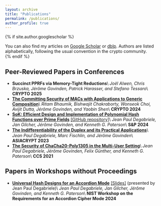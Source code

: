 ```yaml
---
layout: archive
title: "Publications"
permalink: /publications/
author_profile: true
---
```


{% if site.author.googlescholar %}
  <div class="wordwrap">You can also find my articles on <a href="{{site.author.googlescholar}}">Google Scholar</a> or <a href="{{site.author.dblp}}">dblp</a>. Authors are listed alphabetically, following the usual convention in the crypto community.</div>
{% endif %}

Peer-Reviewed Papers in Conferences
------
- **Succinct PPRFs via Memory-Tight Reductions**\\
*Joël Alwen, Chris Brzuska, Jérôme Govinden, Patrick Harasser, and Stefano Tessaro*\\
**CRYPTO 2025**
- [**The Committing Security of MACs with Applications to Generic Composition**](https://eprint.iacr.org/2024/928.pdf)\\
*Ritam Bhaumik, Bishwajit Chakraborty, Wonseok Choi, Avijit Dutta, Jérôme Govinden, and Yaobin Shen*\\
**CRYPTO 2024**
- [**SoK: Efficient Design and Implementation of Polynomial Hash Functions over Prime Fields**](https://eprint.iacr.org/2025/464.pdf) [[GitHub repository]](https://github.com/jangilcher/polynomial_hashing_framework)\\
*Jean Paul Degabriele, Jan Gilcher, Jérôme Govinden, and Kenneth G. Paterson*\\
**S&P 2024**
- [**The Indiﬀerentiability of the Duplex and its Practical Applications**](https://doi.org/10.1007/978-981-99-8742-9_8)\\
*Jean Paul Degabriele, Marc Fischlin, and Jérôme Govinden*\\
**ASIACRYPT 2023**
- [**The Security of ChaCha20-Poly1305 in the Multi-User Setting**](https://eprint.iacr.org/2023/085.pdf)\\
*Jean Paul Degabriele, Jérôme Govinden, Felix Günther, and Kenneth G. Paterson*\\
**CCS 2021**


Papers in Workshops without Proceedings
------
- [**Universal Hash Designs for an Accordion Mode**](https://csrc.nist.gov/csrc/media/Events/2024/accordion-cipher-mode-workshop-2024/documents/papers/universal-hash-designs-for-accordion-mode.pdf) [[Slides]](https://csrc.nist.gov/csrc/media/Presentations/2024/universal-hash-designs-for-an-accordion-mode/images-media/sess-7-degabriele-acm-workshop-2024.pdf) (presented by Jean Paul Degabriele)\\
*Jean Paul Degabriele, Jan Gilcher, Jérôme Govinden, and Kenneth G. Paterson*\\
**NIST Workshop on the Requirements for an Accordion Cipher Mode 2024**
